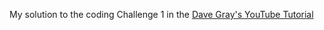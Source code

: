 My solution to the coding Challenge 1 in the [Dave Gray's YouTube Tutorial](https://www.youtube.com/watch?v=RVFAyFWO4go&list=WL&index=101&t=9367s)
